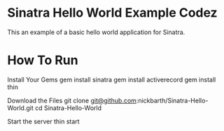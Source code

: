 # Sinatra Hello World Example Codez
This an example of a basic hello world application for Sinatra. 

# How To Run

Install Your Gems
    gem install sinatra
    gem install activerecord
    gem install thin

Download the Files
    git clone git@github.com:nickbarth/Sinatra-Hello-World.git
    cd Sinatra-Hello-World

Start the server
    thin start
